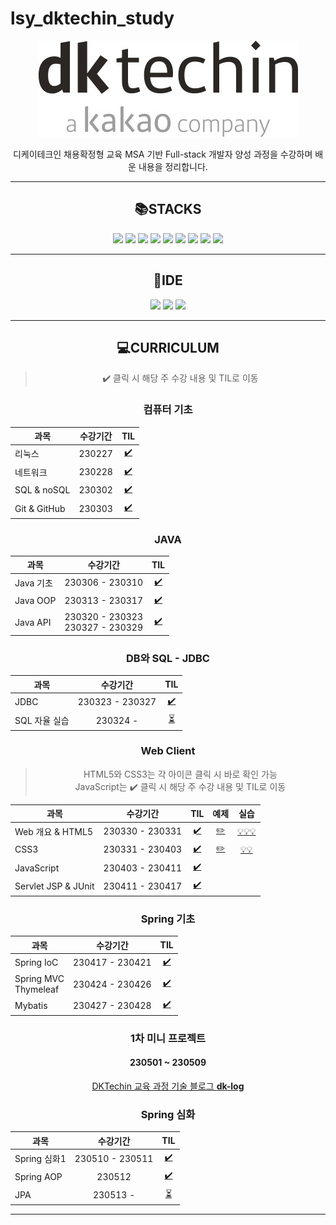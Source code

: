 # lsy_dktechin_study
<div align="center">

[![dk 로고](./TIL/image/2023-03-21-12-28-07.png)](https://dktechin.com/service/main/index)

디케이테크인 채용확정형 교육 MSA 기반 Full-stack 개발자 양성 과정을 수강하며 배운 내용을 정리합니다.


---

## :books:STACKS
<img src="https://img.shields.io/badge/java-007396?style=for-the-badge&logo=java&logoColor=white"> <img src="https://img.shields.io/badge/linux-FCC624?style=for-the-badge&logo=linux&logoColor=white"> <img src="https://img.shields.io/badge/github-181717?style=for-the-badge&logo=github&logoColor=white"> <img src="https://img.shields.io/badge/mysql-4479A1?style=for-the-badge&logo=mysql&logoColor=white"> <img src="https://img.shields.io/badge/html5-E34F26?style=for-the-badge&logo=html5&logoColor=white">
<img src="https://img.shields.io/badge/css-1572B6?style=for-the-badge&logo=css3&logoColor=white">
<img src="https://img.shields.io/badge/javascript-F7DF1E?style=for-the-badge&logo=javascript&logoColor=black">
<img src="https://img.shields.io/badge/spring-6DB33F?style=for-the-badge&logo=spring&logoColor=white">
<img src="https://img.shields.io/badge/springboot-6DB33F?style=for-the-badge&logo=springboot&logoColor=white">
<!--
<img src="https://img.shields.io/badge/vue.js-4FC08D?style=for-the-badge&logo=vue.js&logoColor=white">
<img src="https://img.shields.io/badge/node.js-339933?style=for-the-badge&logo=Node.js&logoColor=white">
<img src="https://img.shields.io/badge/Docker-2496ED?style=for-the-badge&logo=Docker&logoColor=white">
<img src="https://img.shields.io/badge/Kubernetes-326CE5?style=for-the-badge&logo=Kubernetes&logoColor=white"> -->

---
## :wrench:IDE
<img src="https://img.shields.io/badge/eclipse IDE-2C2255?style=for-the-badge&logo=eclipseide&logoColor=white">
<img src="https://img.shields.io/badge/IntelliJ IDEA-000000?style=for-the-badge&logo=intellijidea&logoColor=white">
<img src="https://img.shields.io/badge/VSCODE-007ACC?style=for-the-badge&logo=visualstudiocode&logoColor=white">

---

## :computer:CURRICULUM
> :heavy_check_mark: 클릭 시 해당 주 수강 내용 및 TIL로 이동 
  ### 컴퓨터 기초

| 과목           | 수강기간   | TIL |
| ------------ | :------: | :---: |
| 리눅스          | 230227 | [:heavy_check_mark:](/TIL/01.%20컴퓨터%20기초/230227_Linux.md)     |
| 네트워크         | 230228 | [:heavy_check_mark:](/TIL/01.%20%EC%BB%B4%ED%93%A8%ED%84%B0%20%EA%B8%B0%EC%B4%88/230228_network_web.md)     |
| SQL & noSQL  | 230302 | [:heavy_check_mark:](/TIL/01.%20컴퓨터%20기초/230302_SQL&NoSQL.md)    |
| Git & GitHub | 230303 | [:heavy_check_mark:](/TIL/01.%20컴퓨터%20기초/230303_Git&GitHub.md)
### JAVA
| 과목       | 수강기간            | TIL | 
| -------- | :---------------: | :---: | 
| Java 기초  | 230306 - 230310 |  [:heavy_check_mark:](/TIL/02.%20Java%20%EA%B8%B0%EC%B4%88/)  |
| Java OOP | 230313 - 230317 | [:heavy_check_mark:](/TIL/03.%20Java%20OOP/)  |
| Java API | 230320 - 230323<br>230327 - 230329 | [:heavy_check_mark:](/TIL/04.%20Java%20API/) |



### DB와 SQL - **JDBC**
| 과목       | 수강기간      | TIL |
| -------- | :---------------: | :---: | 
| JDBC | 230323 - 230327 | [:heavy_check_mark:](/TIL/05.%20JDBC/)
| SQL 자율 실습 | 230324 -  | [:hourglass_flowing_sand:](/SQL%20exercise/SQL%20%EC%9E%90%EC%9C%A8%20%EC%8B%A4%EC%8A%B5.md)


### Web Client 
> HTML5와 CSS3는 각 아이콘 클릭 시 바로 확인 가능  
> JavaScript는 :heavy_check_mark: 클릭 시 해당 주 수강 내용 및 TIL로 이동 

| 과목       | 수강기간      | TIL | 예제 | 실습 |
| -------- | :---------------: | :---: | :---: | :---: |
| Web 개요 & HTML5 | 230330 - 230331 | [:heavy_check_mark:](/TIL/06.%20Web%20Client/230330_Web%20%EA%B0%9C%EC%9A%94%20%26%20HTML5.md) | [:pencil2:](/eclipse-workspace/edu/src/main/webapp/htmlexam/) | [:bulb:](/eclipse-workspace/edu/src/main/webapp/htmlexam/homework1.html)[:bulb:](/eclipse-workspace/edu/src/main/webapp/htmlexam/visitorForm.html)[:bulb:](/eclipse-workspace/edu/src/main/webapp/htmlexam/calcForm.html)
| CSS3 | 230331 - 230403 | [:heavy_check_mark:](/TIL/06.%20Web%20Client/230331_CSS.md) | [:pencil2:](/eclipse-workspace/edu/src/main/webapp/cssexam/)| [:bulb:](/eclipse-workspace/edu/src/main/webapp/cssexam/csslab1.html)[:bulb:](/eclipse-workspace/edu/src/main/webapp/cssexam/homework2.html)
| JavaScript | 230403 - 230411 | [:heavy_check_mark:](/TIL/06.%20Web%20Client/) |
| Servlet JSP & JUnit | 230411 - 230417 | [:heavy_check_mark:](/TIL/07.%20Servlet%20JSP/) | 


### Spring 기초
| 과목       | 수강기간      | TIL |
| -------- | :---------------: | :---: | 
| Spring IoC | 230417 - 230421 | [:heavy_check_mark:](/TIL/08.%20Spring/) |
| Spring MVC<br>Thymeleaf | 230424 - 230426 | [:heavy_check_mark:](/TIL/08.%20Spring/)
| Mybatis | 230427 - 230428 | [:heavy_check_mark:](/TIL/08.%20Spring/) |

### 1차 미니 프로젝트
#### 230501 ~ 230509
[DKTechin 교육 과정 기술 블로그 **dk-log**](https://github.com/dklog-team/dklog)

### Spring 심화
| 과목       | 수강기간      | TIL |
| -------- | :---------------: | :---: | 
| Spring 심화1 | 230510 - 230511 | [:heavy_check_mark:](/TIL/09.%20Spring%20%EC%8B%AC%ED%99%94/)
| Spring AOP | 230512 | [:heavy_check_mark:](/TIL/09.%20Spring%20%EC%8B%AC%ED%99%94/)
| JPA | 230513 - | [:hourglass_flowing_sand:](/TIL/09.%20Spring%20%EC%8B%AC%ED%99%94/)
<!-- 
[ Spring 2단계 ]
- 로그 : Logback - 설정 파일
- Scheduling
- Filter & Interceptor // 기술 면접 주요 질문
- 에러 처리
- Spring WebSocket
-------------------------------------------- springedu project 사용
- AOP
-------------------------------------------- springiocedu project 사용
- JPA
-------------------------------------------- jpaedu 새로 생성하여 사용
- Spring Data JPA
- Spring Security
- Spring Rest
- (Spring Test) < 이 단계에서 전체적으로 병행함
-------------------------------------------- springedu2 project 사용
- Vue.js & Node.js
------------------------------ 2차 미니 프로젝트
Docker 를 활용한 컨테이너 기반 웹 애플리케이션 구현(MSA)
클라우드 기반 운영 환경 - 쿠버네티스, CICD
------------------------------ 최종 프로젝트 -->

---
</div>
